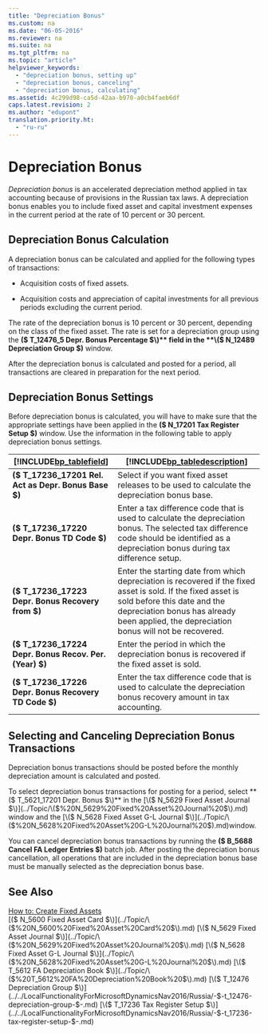 ```yaml
---
title: "Depreciation Bonus"
ms.custom: na
ms.date: "06-05-2016"
ms.reviewer: na
ms.suite: na
ms.tgt_pltfrm: na
ms.topic: "article"
helpviewer_keywords: 
  - "depreciation bonus, setting up"
  - "depreciation bonus, canceling"
  - "depreciation bonus, calculating"
ms.assetid: 4c299d98-ca5d-42aa-b970-a0cb4faeb6df
caps.latest.revision: 2
ms.author: "edupont"
translation.priority.ht: 
  - "ru-ru"
---
```

# Depreciation Bonus
*Depreciation bonus* is an accelerated depreciation method applied in tax accounting because of provisions in the Russian tax laws. A depreciation bonus enables you to include fixed asset and capital investment expenses in the current period at the rate of 10 percent or 30 percent.  
  
## Depreciation Bonus Calculation  
 A depreciation bonus can be calculated and applied for the following types of transactions:  
  
-   Acquisition costs of fixed assets.  
  
-   Acquisition costs and appreciation of capital investments for all previous periods excluding the current period.  
  
 The rate of the depreciation bonus is 10 percent or 30 percent, depending on the class of the fixed asset. The rate is set for a depreciation group using the **\($ T\_12476\_5 Depr. Bonus Percentage $\)** field in the **\($ N\_12489 Depreciation Group $\)** window.  
  
 After the depreciation bonus is calculated and posted for a period, all transactions are cleared in preparation for the next period.  
  
## Depreciation Bonus Settings  
 Before depreciation bonus is calculated, you will have to make sure that the appropriate settings have been applied in the **\($ N\_17201 Tax Register Setup $\)** window. Use the information in the following table to apply depreciation bonus settings.  
  
|[!INCLUDE[bp_tablefield](../../ApplicationDesign/includes/bp_tablefield_md.md)]|[!INCLUDE[bp_tabledescription](../../ApplicationDesign/includes/bp_tabledescription_md.md)]|  
|---------------------------------|---------------------------------------|  
|**\($ T\_17236\_17201 Rel. Act as Depr. Bonus Base $\)**|Select if you want fixed asset releases to be used to calculate the depreciation bonus base.|  
|**\($ T\_17236\_17220 Depr. Bonus TD Code $\)**|Enter a tax difference code that is used to calculate the depreciation bonus. The selected tax difference code should be identified as a depreciation bonus during tax difference setup.|  
|**\($ T\_17236\_17223 Depr. Bonus Recovery from $\)**|Enter the starting date from which depreciation is recovered if the fixed asset is sold. If the fixed asset is sold before this date and the depreciation bonus has already been applied, the depreciation bonus will not be recovered.|  
|**\($ T\_17236\_17224 Depr. Bonus Recov. Per. \(Year\) $\)**|Enter the period in which the depreciation bonus is recovered if the fixed asset is sold.|  
|**\($ T\_17236\_17226 Depr. Bonus Recovery TD Code $\)**|Enter the tax difference code that is used to calculate the depreciation bonus recovery amount in tax accounting.|  
  
## Selecting and Canceling Depreciation Bonus Transactions  
 Depreciation bonus transactions should be posted before the monthly depreciation amount is calculated and posted.  
  
 To select depreciation bonus transactions for posting for a period, select **\($ T\_5621\_17201 Depr. Bonus $\)** in the [\($ N\_5629 Fixed Asset Journal $\)](../Topic/\($%20N_5629%20Fixed%20Asset%20Journal%20$\).md) window and the [\($ N\_5628 Fixed Asset G\-L Journal $\)](../Topic/\($%20N_5628%20Fixed%20Asset%20G-L%20Journal%20$\).md)window.  
  
 You can cancel depreciation bonus transactions by running the **\($ B\_5688 Cancel FA Ledger Entries $\)** batch job. After posting the depreciation bonus cancellation, all operations that are included in the depreciation bonus base must be manually selected as the depreciation bonus base.  
  
## See Also  
 [How to: Create Fixed Assets](../../Finance/how-to-create-fixed-assets.md)   
 [\($ N\_5600 Fixed Asset Card $\)](../Topic/\($%20N_5600%20Fixed%20Asset%20Card%20$\).md)   
 [\($ N\_5629 Fixed Asset Journal $\)](../Topic/\($%20N_5629%20Fixed%20Asset%20Journal%20$\).md)   
 [\($ N\_5628 Fixed Asset G\-L Journal $\)](../Topic/\($%20N_5628%20Fixed%20Asset%20G-L%20Journal%20$\).md)   
 [\($ T\_5612 FA Depreciation Book $\)](../Topic/\($%20T_5612%20FA%20Depreciation%20Book%20$\).md)   
 [\($ T\_12476 Depreciation Group $\)](../../LocalFunctionalityForMicrosoftDynamicsNav2016/Russia/-$-t_12476-depreciation-group-$-.md)   
 [\($ T\_17236 Tax Register Setup $\)](../../LocalFunctionalityForMicrosoftDynamicsNav2016/Russia/-$-t_17236-tax-register-setup-$-.md)